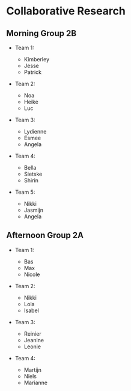 # Collaborative Research

## Morning Group 2B

- Team 1: 
	- Kimberley
	- Jesse
	- Patrick

- Team 2:
	- Noa
	- Heike
	- Luc
	
- Team 3:
	- Lydienne
	- Esmee
	- Angela

- Team 4:
	- Bella
	- Sietske
	- Shirin

- Team 5:
	- Nikki
	- Jasmijn
	- Angela

## Afternoon Group 2A

- Team 1:
	- Bas
	- Max
	- Nicole

- Team 2:
	- Nikki
	- Lola
	- Isabel

- Team 3:
	- Reinier
	- Jeanine 
	- Leonie

- Team 4:
	- Martijn
	- Niels
	- Marianne

	
	
